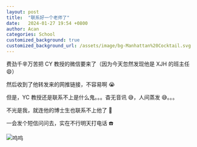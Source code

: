 ```yaml
---
layout: post
title:  "联系好一个老师了"
date:   2024-01-27 19:54 +0800
author: Acan
categories: School
customized_background: true
customized_background_url: /assets/image/bg-Manhattan%20Cocktail.svg
---
```


费劲千辛万苦把 CY 教授的微信要来了（因为今天忽然发现他是 XJH 的班主任 😄）

然后收到了他转发来的网推链接，不容易啊 😭

但是，YC 教授还是联系不上是什么鬼。。。杳无音讯 😅，人间蒸发 😅。。。

不光是我，就连他的博士生也联系不上他了 🤪

一会发个短信问问去，实在不行明天打电话 ☎️

![呜呜](https://raw.githubusercontent.com/Zeyu-Xie/Myosotis-Emoji/main/data/四不像生物/2022-06-11%20220811.png)